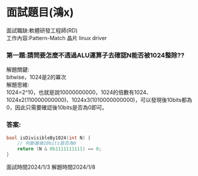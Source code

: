 # 面試題目(鴻x)
 面試職缺:軟體研發工程師(RD)  
 工作內容:Pattern-Match 晶片 linux driver

### 第一題:請問要怎麼不透過ALU運算子去確認N能否被1024整除??
解題關鍵:  
bitwise，1024是2的冪次  
解題思維:  
1024=2^10，也就是說10000000000，1024的倍數有1024、1024x2(110000000000)、1024x3(1010000000000)，可以發現後10bits都為0，因此只需要確認後10bits是否為0即可。  

### 答案:  
````C++
bool isDivisibleBy1024(int N) {
    // 判斷最後10bits是否為0
    return (N & 0b1111111111) == 0;
}
````
面試時間2024/1/3 解題時間2024/1/8
